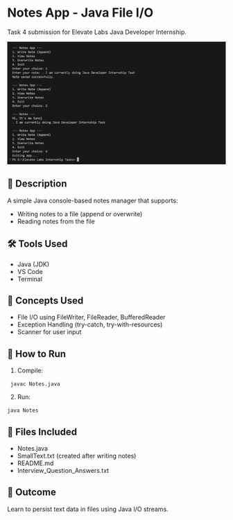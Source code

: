 # Notes App - Java File I/O

Task 4 submission for Elevate Labs Java Developer Internship.

![Screenshot](Screenshot.png)

## 📄 Description
A simple Java console-based notes manager that supports:
- Writing notes to a file (append or overwrite)
- Reading notes from the file

## 🛠 Tools Used
- Java (JDK)
- VS Code 
- Terminal

## 🧠 Concepts Used
- File I/O using FileWriter, FileReader, BufferedReader
- Exception Handling (try-catch, try-with-resources)
- Scanner for user input

## 🚀 How to Run
1. Compile:
 ```
  javac Notes.java
 ```
2. Run:
 ```
 java Notes
 ```

## 📁 Files Included
- Notes.java
- SmallText.txt (created after writing notes)
- README.md
- Interview_Question_Answers.txt

## 📝 Outcome
Learn to persist text data in files using Java I/O streams.
